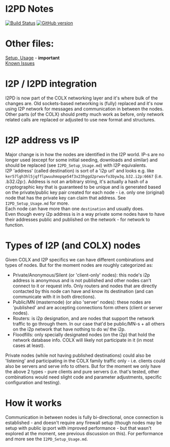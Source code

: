 I2PD Notes
=====================================

[![Build Status](https://travis-ci.org/COLX-Project/COLX.svg?branch=i2pd)](https://travis-ci.org/COLX-Project/COLX) [![GitHub version](https://badge.fury.io/gh/COLX-Project%2FCOLX.svg)](https://badge.fury.io/gh/COLX-Project%2FCOLX)


# Other files:   
[Setup, Usage](I2PD_Setup_Usage.md) - **important**  
[Known Issues](I2PD_Status_Known_Issues.md)

# I2P / I2PD integration
I2PD is now part of the COLX networking layer and it's where bulk of the changes are. Old sockets-based networking is (fully) replaced and it's now using I2P network for messages and communication in between the nodes.  
Other parts (of the COLX) should pretty much work as before, only network related calls are replaced or adjusted to use new format and structures.

# I2P address vs IP
Major change is in how the nodes are identified in the I2P world. IP-s are no longer used (except for some initial seeding, downloads and similar) and should be replaced (see `I2PD_Setup_Usage.md`) with I2P equivalents.   
I2P 'address' (called destination) is sort of a 'i2p url' and looks e.g. like `ker57lgh3hl5jqfflpwuuhmopqe54f3x23hggd2prwovfo3byw3q.b32.i2p:6667` (i.e. <hash>.b32.i2p:<port>). Address is not an arbitrary string, it's actually a hash of a cryptographic key that is guaranteed to be unique and is generated based on the private/public key pair created for each node - i.e. only one (original) node that has the private key can claim that address. See `I2PD_Setup_Usage.md` for more.  
Each node can have more than one `destination` and usually does.  
Even though every i2p address is in a way private some nodes have to have their addresses public and published on the network - for network to function.  

# Types of I2P (and COLX) nodes 
Given COLX and I2P specifics we can have different combinations and types of nodes.
But for the moment nodes are roughly categorized as: 
- Private/Anonymous/Silent (or 'client-only' nodes): this node's i2p address is anonymous and is not published and other nodes can't connect to it or request info. Only routers and nodes that are directly contacted by this node can have and know its destination (and can communicate with it in both directions). 
- Public/MN (masternode) (or also 'server' nodes): these nodes are 'published' and are accepting connections form others (client or server nodes).
- Routers: is i2p designation, and are nodes that support the network traffic to go through them. In our case that'd be public/MN-s + all others on the i2p network that have nothing to do w/ the i2p.
- Floodfills: only specially designated nodes (on the i2p) that hold the network database info. COLX will likely not participate in it (in most cases at least).  

Private nodes (while not having published destinations) could also be 'listening' and participating in the COLX family traffic only - i.e. clients could also be servers and serve info to others. But for the moment we only have the above 2 types - pure clients and pure servers (i.e. that's tested, other combinations would need slight code and parameter adjustments, specific configuration and testing).  

# How it works 
Communication in between nodes is fully bi-directional, once connection is established - and doesn't require any firewall setup (though nodes may be setup with public ip:port with improved performance - but that wasn't explored at the moment, see previous discussion on this). For performance and more see the `I2PD_Setup_Usage.md`.   


